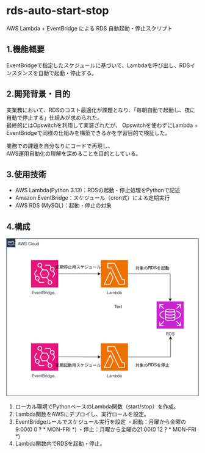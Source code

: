 # rds-auto-start-stop
AWS Lambda + EventBridge による RDS 自動起動・停止スクリプト

## 1.機能概要
EventBridgeで指定したスケジュールに基づいて、Lambdaを呼び出し、RDSインスタンスを自動で起動・停止する。

## 2.開発背景・目的
実業務において、RDSのコスト最適化が課題となり、「毎朝自動で起動し、夜に自動で停止する」仕組みが求められた。  
最終的にはOpswitchを利用して実装されたが、  Opswitchを使わずにLambda + EventBridgeで同様の仕組みを構築できるかを学習目的で検証した。

業務での課題を自分なりにコードで再現し、  
AWS運用自動化の理解を深めることを目的としている。

## 3.使用技術
- AWS Lambda(Python 3.13)：RDSの起動・停止処理をPythonで記述  
- Amazon EventBridge：スケジュール（cron式）による定期実行  
- AWS RDS (MySQL)：起動・停止の対象  

## 4.構成
![Architecture](./docs/architecture.svg)

1. ローカル環境でPythonベースのLambda関数（start/stop）を作成。
2. Lambda関数をAWSにデプロイし、実行ロールを設定。
3. EventBridgeルールでスケジュール実行を設定
・起動：月曜から金曜の9:00(0 0 ? * MON-FRI *)
・停止：月曜から金曜の21:00(0 12 ? * MON-FRI *)
4. Lambda関数内でRDSを起動・停止。
